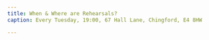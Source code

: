 ```yaml
---
title: When & Where are Rehearsals?
caption: Every Tuesday, 19:00, 67 Hall Lane, Chingford, E4 8HW

---
```


